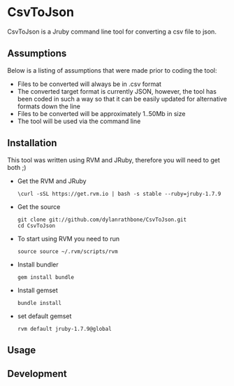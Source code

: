 CsvToJson
=========

CsvToJson is a Jruby command line tool for converting a csv file to json.

Assumptions
-----------

<p>Below is a listing of assumptions that were made prior to coding the tool:</p>

<ul>
<li>Files to be converted will always be in .csv format</li>
<li>The converted target format is currently JSON, however, the tool has been coded in such a way so that it can be easily updated for alternative formats down the line</li>
<li>Files to be converted will be approximately 1..50Mb in size</li>
<li>The tool will be used via the command line</li>
</ul>

Installation
------------

<p>This tool was written using RVM and JRuby, therefore you will need to get both ;)</p>

<ul>
<li>Get the RVM and JRuby
<pre><code>\curl -sSL https://get.rvm.io | bash -s stable --ruby=jruby-1.7.9
</code></pre>
</li>
<li>Get the source
<pre><code>git clone git://github.com/dylanrathbone/CsvToJson.git
cd CsvToJson
</code></pre>
<li>To start using RVM you need to run
<pre><code>source source ~/.rvm/scripts/rvm
</code></pre>
<li>Install bundler
<pre><code>gem install bundle
</code></pre>
<li>Install gemset
<pre><code>bundle install
</code></pre>
</li>
<li>set default gemset
<pre><code>rvm default jruby-1.7.9@global
</code></pre>
</li>
</ul>





Usage
-----

Development
------------


